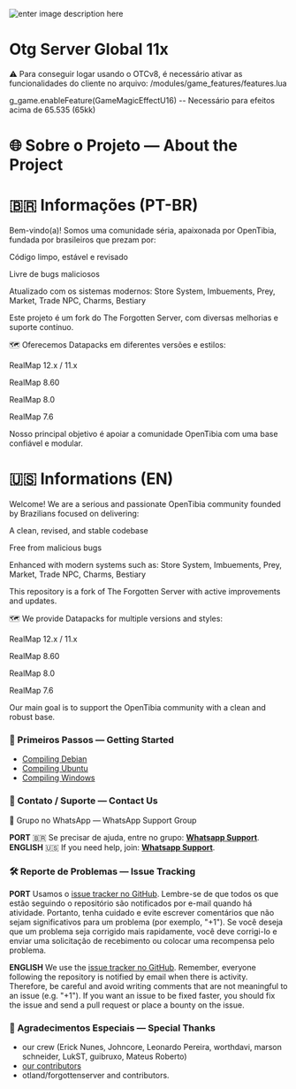 
![enter image description here](https://i.postimg.cc/MTGqtx4h/otgserver-logo-arte.png)

# Otg Server Global 11x 

⚠️ Para conseguir logar usando o OTCv8, é necessário ativar as funcionalidades do cliente no arquivo:
/modules/game_features/features.lua

g_game.enableFeature(GameMagicEffectU16) -- Necessário para efeitos acima de 65.535 (65kk)

# 🌐 Sobre o Projeto — About the Project

# 🇧🇷 Informações (PT-BR)
Bem-vindo(a)! Somos uma comunidade séria, apaixonada por OpenTibia, fundada por brasileiros que prezam por:

Código limpo, estável e revisado

Livre de bugs maliciosos

Atualizado com os sistemas modernos:
Store System, Imbuements, Prey, Market, Trade NPC, Charms, Bestiary

Este projeto é um fork do The Forgotten Server, com diversas melhorias e suporte contínuo.

🗺️ Oferecemos Datapacks em diferentes versões e estilos:

RealMap 12.x / 11.x

RealMap 8.60

RealMap 8.0

RealMap 7.6

Nosso principal objetivo é apoiar a comunidade OpenTibia com uma base confiável e modular.


# 🇺🇸 Informations (EN)
Welcome! We are a serious and passionate OpenTibia community founded by Brazilians focused on delivering:

A clean, revised, and stable codebase

Free from malicious bugs

Enhanced with modern systems such as:
Store System, Imbuements, Prey, Market, Trade NPC, Charms, Bestiary

This repository is a fork of The Forgotten Server with active improvements and updates.

🗺️ We provide Datapacks for multiple versions and styles:

RealMap 12.x / 11.x

RealMap 8.60

RealMap 8.0

RealMap 7.6

Our main goal is to support the OpenTibia community with a clean and robust base.

### 🚀 Primeiros Passos — Getting Started
* [Compiling Debian](https://github.com/otg-br/otg-server/wiki/Compiling-on-Debian-GNU-Linux)
*  [Compiling Ubuntu](https://github.com/otg-br/otg-server/wiki/Compiling-on-Ubuntu)
* [Compiling Windows](https://github.com/otg-br/otg-server/wiki/Compiling-on-Windows-(vcpkg))

### 💬 Contato / Suporte — Contact Us
📱 Grupo no WhatsApp — WhatsApp Support Group

**PORT**
🇧🇷 Se precisar de ajuda, entre no grupo:  [**Whatsapp Support**](https://chat.whatsapp.com/EWV3dVvS6nt1em7q23FGu7).
**ENGLISH**
🇺🇸 If you need help, join:  [**Whatsapp Support**](https://chat.whatsapp.com/EWV3dVvS6nt1em7q23FGu7).

### 🛠️ Reporte de Problemas — Issue Tracking

**PORT**
Usamos o [issue tracker no GitHub](https://github.com/otg-br/global/issues). Lembre-se de que todos os que estão seguindo o repositório são notificados por e-mail quando há atividade. Portanto, tenha cuidado e evite escrever comentários que não sejam significativos para um problema (por exemplo, "+1"). Se você deseja que um problema seja corrigido mais rapidamente, você deve corrigi-lo e enviar uma solicitação de recebimento ou colocar uma recompensa pelo problema.

**ENGLISH**
We use the [issue tracker no GitHub](https://github.com/otg-br/global/issues). Remember, everyone following the repository is notified by email when there is activity. Therefore, be careful and avoid writing comments that are not meaningful to an issue (e.g. "+1"). If you want an issue to be fixed faster, you should fix the issue and send a pull request or place a bounty on the issue.

### 🙏 Agradecimentos Especiais — Special Thanks

-   our crew (Erick Nunes, Johncore, Leonardo Pereira, worthdavi, marson schneider, LukST, guibruxo, Mateus Roberto)
-   [our contributors](https://github.com/otg-br/global/graphs/contributors)
-   otland/forgottenserver and contributors.
